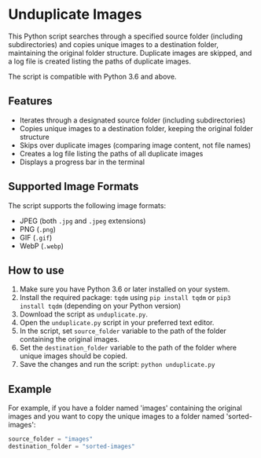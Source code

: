 # Unduplicate Images

This Python script searches through a specified source folder (including subdirectories) and copies unique images to a destination folder, maintaining the original folder structure. Duplicate images are skipped, and a log file is created listing the paths of duplicate images.

The script is compatible with Python 3.6 and above.

## Features

- Iterates through a designated source folder (including subdirectories)
- Copies unique images to a destination folder, keeping the original folder structure
- Skips over duplicate images (comparing image content, not file names)
- Creates a log file listing the paths of all duplicate images
- Displays a progress bar in the terminal

## Supported Image Formats

The script supports the following image formats:

- JPEG (both `.jpg` and `.jpeg` extensions)
- PNG (`.png`)
- GIF (`.gif`)
- WebP (`.webp`)

## How to use

1. Make sure you have Python 3.6 or later installed on your system.
2. Install the required package: `tqdm` using `pip install tqdm` or `pip3 install tqdm` (depending on your Python version)
3. Download the script as `unduplicate.py`.
4. Open the `unduplicate.py` script in your preferred text editor.
5. In the script, set `source_folder` variable to the path of the folder containing the original images.
6. Set the `destination_folder` variable to the path of the folder where unique images should be copied.
7. Save the changes and run the script: `python unduplicate.py`

## Example

For example, if you have a folder named 'images' containing the original images and you want to copy the unique images to a folder named 'sorted-images':

```python
source_folder = "images"
destination_folder = "sorted-images"